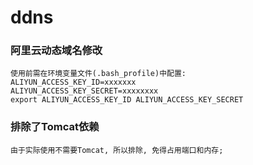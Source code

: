 # ddns
### 阿里云动态域名修改
    使用前需在环境变量文件(.bash_profile)中配置:
    ALIYUN_ACCESS_KEY_ID=xxxxxxx
    ALIYUN_ACCESS_KEY_SECRET=xxxxxxxx
    export ALIYUN_ACCESS_KEY_ID ALIYUN_ACCESS_KEY_SECRET

### 排除了Tomcat依赖
    由于实际使用不需要Tomcat, 所以排除, 免得占用端口和内存;